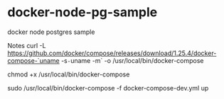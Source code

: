 # docker-node-pg-sample
docker node postgres sample



Notes
curl -L https://github.com/docker/compose/releases/download/1.25.4/docker-compose-`uname -s`-`uname -m` -o /usr/local/bin/docker-compose

chmod +x /usr/local/bin/docker-compose

sudo /usr/local/bin/docker-compose -f docker-compose-dev.yml up
